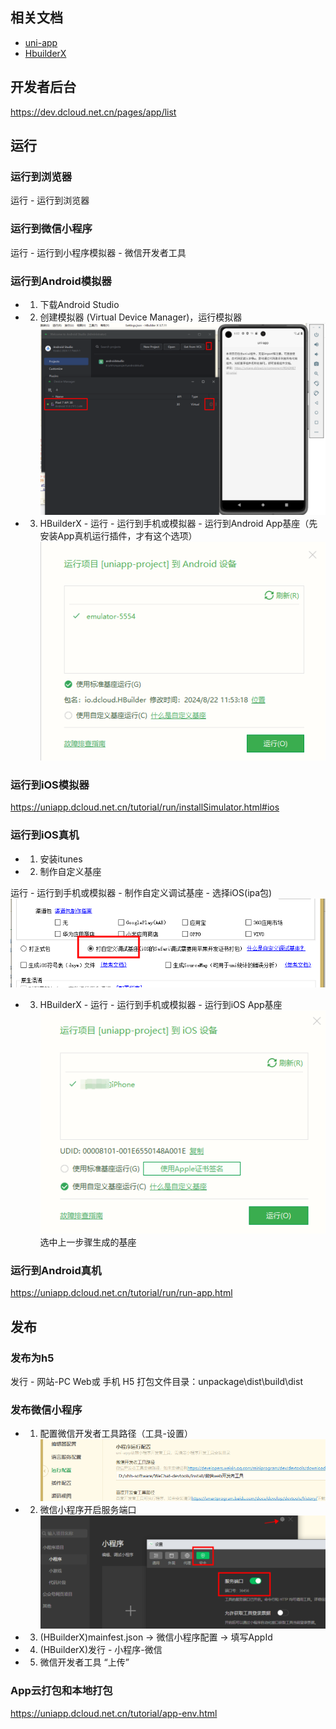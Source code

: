## 相关文档

- [uni-app](https://uniapp.dcloud.net.cn/)
- [HbuilderX](https://www.dcloud.io/hbuilderx.html)

## 开发者后台
https://dev.dcloud.net.cn/pages/app/list

## 运行

### 运行到浏览器

运行 - 运行到浏览器

### 运行到微信小程序

运行 - 运行到小程序模拟器 - 微信开发者工具

### 运行到Android模拟器

- 1. 下载Android Studio

- 2. 创建模拟器 (Virtual Device Manager)，运行模拟器
![alt text](image-3.png)

- 3. HBuilderX - 运行 - 运行到手机或模拟器 - 运行到Android App基座（先安装App真机运行插件，才有这个选项）
![alt text](image-2.png)

### 运行到iOS模拟器

https://uniapp.dcloud.net.cn/tutorial/run/installSimulator.html#ios

### 运行到iOS真机

- 1. 安装itunes

- 2. 制作自定义基座

运行 - 运行到手机或模拟器 - 制作自定义调试基座 - 选择iOS(ipa包)
![alt text](image-5.png)

- 3. HBuilderX - 运行 - 运行到手机或模拟器 - 运行到iOS App基座
![alt text](image-4.png)
选中上一步骤生成的基座

### 运行到Android真机

https://uniapp.dcloud.net.cn/tutorial/run/run-app.html

## 发布

### 发布为h5

发行 - 网站-PC Web或 手机 H5
打包文件目录：unpackage\dist\build\dist


### 发布微信小程序
- 1. 配置微信开发者工具路径（工具-设置）
    ![alt text](image-1.png)
- 2. 微信小程序开启服务端口
    ![alt text](image.png)
- 3. (HBuilderX)mainfest.json -> 微信小程序配置 -> 填写AppId
- 4. (HBuilderX)发行 - 小程序-微信
- 5. 微信开发者工具 “上传”

### App云打包和本地打包

https://uniapp.dcloud.net.cn/tutorial/app-env.html
